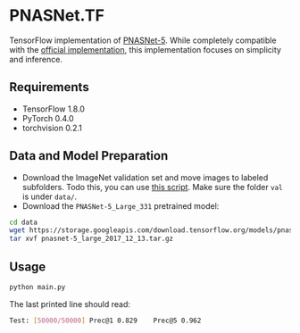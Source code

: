 # PNASNet.TF

TensorFlow implementation of [PNASNet-5](https://arxiv.org/abs/1712.00559). While completely compatible with the [official implementation](https://github.com/tensorflow/models/blob/master/research/slim/nets/nasnet/pnasnet.py), this implementation focuses on simplicity and inference.

## Requirements

- TensorFlow 1.8.0
- PyTorch 0.4.0
- torchvision 0.2.1

## Data and Model Preparation

- Download the ImageNet validation set and move images to labeled subfolders. Todo this, you can use [this script](https://raw.githubusercontent.com/soumith/imagenetloader.torch/master/valprep.sh). Make sure the folder `val` is under `data/`.
- Download the `PNASNet-5_Large_331` pretrained model:
```bash
cd data
wget https://storage.googleapis.com/download.tensorflow.org/models/pnasnet-5_large_2017_12_13.tar.gz
tar xvf pnasnet-5_large_2017_12_13.tar.gz
```

## Usage

```bash
python main.py
```

The last printed line should read:
```bash
Test: [50000/50000]	Prec@1 0.829	Prec@5 0.962
```
